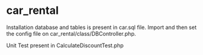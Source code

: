 # car_rental


Installation
database and tables is present in car.sql file. Import and then set the config file on car_rental/class/DBController.php.

Unit Test
present in CalculateDiscountTest.php


